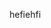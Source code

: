 <!--
Ekstrak file ZIP ke folder
 Buka terminal lalu masuk ke folder proyek: `cd raja-cupang`.
jalankan `composer install` untuk mengunduh dependency PHP Laravel.
 Salin file `.env`: `cp .env.example .env`.
 Jalankan: `php artisan key:generate` untuk membuat kunci aplikasi.
 Buka file `.env` lalu atur konfigurasi database, misalnya:

```
DB_CONNECTION=mysql
DB_HOST=127.0.0.1
DB_PORT=3306
DB_DATABASE=raja_cupang
DB_USERNAME=root
DB_PASSWORD=
```

Buat database baru di MySQL dengan nama `raja_cupang`.
Jalankan migrasi untuk membuat tabel: `php artisan migrate`.
 (Opsional) Ubah salah satu user menjadi admin lewat Tinker:

```
php artisan tinker
$user = \App\Models\User::where('email', 'emailkamu@gmail.com')->first();
$user->role = 'admin';
$user->save();
```
Jalankan server: `php artisan serve`, lalu akses di browser `http://127.0.0.1:8000`.



Kunjungi: `http://127.0.0.1:8000/admin`
Login dengan akun yang sudah diberi role `admin`.


1. Masuk ke `/admin`.
2. Klik menu “Products”.
3. Klik “Create Product”.
4. Isi nama, deskripsi, harga, stok, dan upload gambar.
5. Simpan produk.


1. Upload gambar ke folder `storage/app/public/products`.
2. Saat simpan data produk, isi kolom image dengan path seperti `products/nama-gambar.jpg`.
3. Di Blade gunakan:





* Login & Register
* Lihat Katalog Produk
* Filter & Urutkan Harga
* Wishlist
* Review & Rating Produk
* WhatsApp Button untuk Order
* Admin Panel (Filament)
* Manajemen Produk
* Proteksi Admin Panel


* Jalankan `php artisan optimize:clear` setelah ubah config/middleware.
* Pastikan `php artisan storage:link` dijalankan agar gambar tampil.
* Gunakan Filament untuk mengelola data admin tanpa perlu banyak coding manual.
 -->

hefiehfi
